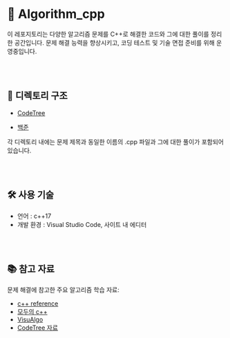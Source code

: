 # 🧠 Algorithm_cpp
이 레포지토리는 다양한 알고리즘 문제를 C++로 해결한 코드와 그에 대한 풀이를 정리한 공간입니다. 문제 해결 능력을 향상시키고, 코딩 테스트 및 기술 면접 준비를 위해 운영중입니다.

<br><br>

## 📁 디렉토리 구조

* [CodeTree](https://github.com/OstenHun/Algorithm_cpp/tree/0d34273e9b18b82d6f89d04deebcb2c10f706598/CodeTree)

* [백준](https://github.com/OstenHun/Algorithm_cpp/tree/0d34273e9b18b82d6f89d04deebcb2c10f706598/%EB%B0%B1%EC%A4%80)

각 디렉토리 내에는 문제 제목과 동일한 이름의 .cpp 파일과 그에 대한 풀이가 포함되어 있습니다.

<br><br>


## 🛠️ 사용 기술
* 언어 : c++17
* 개발 환경 : Visual Studio Code, 사이트 내 에디터

<br><br>


## 📚 참고 자료
문제 해결에 참고한 주요 알고리즘 학습 자료:
* [c++ reference](https://cppreference.com/)
* [모두의 c++](https://modoocode.com/category/C++#google_vignette)
* [VisuAlgo](https://visualgo.net/en)
* [CodeTree 자료](https://www.codetree.ai/ko/trail-info)

<br><br>

